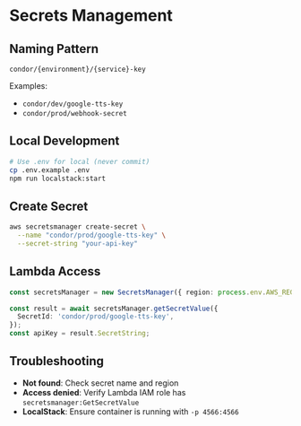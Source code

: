 # Secrets Management

## Naming Pattern
```
condor/{environment}/{service}-key
```

Examples:
- `condor/dev/google-tts-key`
- `condor/prod/webhook-secret`

## Local Development
```bash
# Use .env for local (never commit)
cp .env.example .env
npm run localstack:start
```

## Create Secret
```bash
aws secretsmanager create-secret \
  --name "condor/prod/google-tts-key" \
  --secret-string "your-api-key"
```

## Lambda Access
```typescript
const secretsManager = new SecretsManager({ region: process.env.AWS_REGION });

const result = await secretsManager.getSecretValue({
  SecretId: 'condor/prod/google-tts-key',
});
const apiKey = result.SecretString;
```

## Troubleshooting
- **Not found**: Check secret name and region
- **Access denied**: Verify Lambda IAM role has `secretsmanager:GetSecretValue`
- **LocalStack**: Ensure container is running with `-p 4566:4566`
